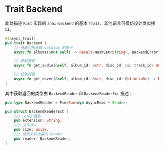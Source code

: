 # Trait Backend

此处描述 `Rust` 实现的 `anni-backend` 的基本 `Trait`。其他语言可模仿设计类似接口。

```rust
#[async_trait]
pub trait Backend {
    // 获取可用专辑 catalog 的集合
    async fn albums(&mut self) -> Result<HashSet<String>, BackendError>;

    // 获取音频
    async fn get_audio(&self, album_id: &str, disc_id: u8, track_id: u8) -> Result<BackendReaderExt, BackendError>;

    // 获取封面
    async fn get_cover(&self, album_id: &str, disc_id: Option<u8>) -> Result<BackendReader, BackendError>;
}
```

其中获取返回的类型由 `BackendReader` 和 `BackendReaderExt` 描述：

```rust
pub type BackendReader = Pin<Box<dyn AsyncRead + Send>>;

pub struct BackendReaderExt {
    /// 文件扩展名
    pub extension: String,
    /// 文件大小
    pub size: usize,
    /// 读取文件内容的 Reader
    pub reader: BackendReader,
}
```